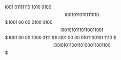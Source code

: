 l001  01111110    1010        0100   $$$$$$
l001  01      10  1011        1010   $$    $
l001  00    00    0100        0100   $$
l001  01011101    1001        1001   $$$$$$$
l001  00     00   1000        0111        $$
l001  00      00  0101100101  1110  $     $$
l00l  01011001    1010001100  1100   $$$$$$$
